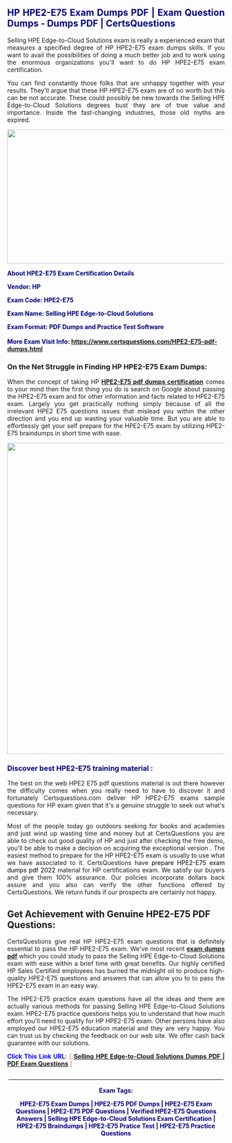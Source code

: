 <h2 style="text-align: justify;"><span style="color: #000080;">HP HPE2-E75 Exam Dumps PDF | Exam Question Dumps - Dumps PDF | CertsQuestions</span></h2>
<p style="text-align: justify;">Selling HPE Edge-to-Cloud Solutions exam is really a experienced exam that measures a specified degree of HP  HPE2-E75 exam dumps skills. If you want to avail the possibilities of doing a much better job and to work using the enormous organizations you'll want to do HP HPE2-E75 exam certification.</p>
<p style="text-align: justify;">You can find constantly those folks that are unhappy together with your results. They'll argue that these HP  HPE2-E75 exam are of no worth but this can be not accurate. These could possibly be new towards the Selling HPE Edge-to-Cloud Solutions degrees bust they are of true value and importance. Inside the fast-changing industries, those old myths are expired.</p>
<p><img style="display: block; margin-left: auto; margin-right: auto;" src="https://i.imgur.com/eaP4ae9.png" width="840" height="310" /></p>
<p><span style="color: #000080;"><strong>About HPE2-E75 Exam Certification Details</strong></span></p>
<p><span style="color: #000080;"><strong>Vendor: HP<br /></strong></span></p>
<p><span style="color: #000080;"><strong>Exam Code: HPE2-E75</strong></span></p>
<p><span style="color: #000080;"><strong>Exam Name: Selling HPE Edge-to-Cloud Solutions</strong></span></p>
<p><span style="color: #000080;"><strong>Exam Format: PDF Dumps and Practice Test Software<br /><br />More Exam Visit Info: <span style="color: #ff6600;"><a href="https://www.certsquestions.com/HPE2-E75-pdf-dumps.html">https://www.certsquestions.com/HPE2-E75-pdf-dumps.html</a></span></strong></span></p>
<h3>On the Net Struggle in Finding HP HPE2-E75 Exam Dumps:</h3>
<p style="text-align: justify;">When the concept of taking HP <a href="https://www.certsquestions.com/HPE2-E75-pdf-dumps.html"><strong> HPE2-E75 pdf dumps certification</strong></a> comes to your mind then the first thing you do is search on Google about passing the HPE2-E75 exam and for other information and facts related to HPE2-E75 exam. Largely you get practically nothing simply because of all the irrelevant HPE2 E75 questions issues that mislead you within the other direction and you end up wasting your valuable time. But you are able to effortlessly get your self prepare for the HPE2-E75 exam by utilizing HPE2-E75 braindumps in short time with ease.</p>
<p><a href="https://www.certsquestions.com/HPE2-E75-pdf-dumps.html"><img style="display: block; margin-left: auto; margin-right: auto;" src="https://i.imgur.com/pxhoKQ2.png" width="720" /></a></p>
<h3><span style="color: #000080;">Discover best  HPE2-E75 training material :</span></h3>
<p style="text-align: justify;">The best on the web HPE2 E75 pdf questions material is out there however the difficulty comes when you really need to have to discover it and fortunately Certsquestions.com deliver HP HPE2-E75 exams sample questions for HP  exam given that it's a genuine struggle to seek out what's necessary.</p>
<p style="text-align: justify;">Most of the people today go outdoors seeking for books and academies and just wind up wasting time and money but at CertsQuestions you are able to check out good quality of HP  and just after checking the free demo, you'll be able to make a decision on acquiring the exceptional version . The easiest method to prepare for the HP HPE2-E75 exam is usually to use what we have associated to it. CertsQuestions have <span style="color: #000000;">prepare HPE2-E75 exam dumps pdf 2022</span> material for HP certifications exam. We satisfy our buyers and give them 100% assurance. Our policies incorporate dollars back assure and you also can verify the other functions offered by CertsQuestions. We return funds if our prospects are certainly not happy.</p>
<h2>Get Achievement with Genuine HPE2-E75 PDF Questions:</h2>
<p style="text-align: justify;">CertsQuestions give real HP HPE2-E75 exam questions that is definitely essential to pass the HP  HPE2-E75 exam. We've most recent<strong>&nbsp;<a href="https://www.certsquestions.com/">exam dumps pdf</a></strong>&nbsp;which you could study to pass the Selling HPE Edge-to-Cloud Solutions exam with ease within a brief time with great benefits. Our highly certified HP Sales Certified employees has burned the midnight oil to produce high-quality HPE2-E75 questions and answers that can allow you to to pass the HPE2-E75 exam in an easy way.</p>
<p style="text-align: justify;">The HPE2-E75 practice exam questions have all the ideas and there are actually various methods for passing Selling HPE Edge-to-Cloud Solutions exam. HPE2-E75 practice questions helps you to understand that how much effort you'll need to qualify for HP  HPE2-E75 exam. Other persons have also employed our HPE2-E75 education material and they are very happy. You can trust us by checking the feedback on our web site. We offer cash back guarantee with our solutions.</p>
<p style="text-align: justify;"><span style="color: #0000ff;"><strong>Click This Link URL</strong>:</span> <span style="color: #ff6600;">[ <strong><a href="https://www.certsquestions.com/hp-sales-certified-certification.html">Selling HPE Edge-to-Cloud Solutions Dumps PDF | PDF Exam Questions</a></strong> ]</span></p>
<p style="text-align: center;">______________________________________________________________________________</p>
<p style="text-align: center;"><span style="color: #000080;"><strong>Exam Tags:</strong></span></p>
<p style="text-align: center;"><span style="color: #000080;"><strong>HPE2-E75 Exam Dumps | HPE2-E75 PDF Dumps | HPE2-E75 Exam Questions | HPE2-E75 PDF Questions | Verified HPE2-E75 Questions Answers | Selling HPE Edge-to-Cloud Solutions Exam Certification | HPE2-E75 Braindumps | HPE2-E75 Pratice Test | HPE2-E75 Practice Questions</strong></span></p>
